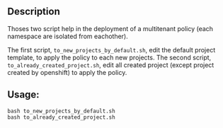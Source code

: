 

## Description

Thoses two script help in the deployment of a multitenant policy (each namespace are isolated from eachother).

The first script, `to_new_projects_by_default.sh`, edit the default project template, to apply the policy to each new projects.
The second script, `to_already_created_project.sh`, edit all created project (except project created by openshift) to apply the policy.

## Usage:

```shell
bash to_new_projects_by_default.sh
bash to_already_created_project.sh
```